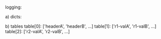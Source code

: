 logging:

a) dicts: 

b) tables
    table[0]: ['headerA', 'headerB', ...]
    table[1]: ['r1-valA', 'r1-valB', ...]
    table[2]: ['r2-valA', 'r2-valB', ...]